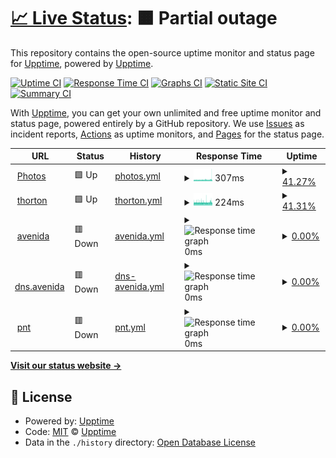# [📈 Live Status](https://demo.upptime.js.org): <!--live status--> **🟧 Partial outage**

This repository contains the open-source uptime monitor and status page for [Upptime](https://upptime.js.org), powered by [Upptime](https://github.com/upptime/upptime).

[![Uptime CI](https://github.com/truongsinh/upptime.truongsinh.pro/workflows/Uptime%20CI/badge.svg)](https://github.com/truongsinh/upptime.truongsinh.pro/actions?query=workflow%3A%22Uptime+CI%22)
[![Response Time CI](https://github.com/truongsinh/upptime.truongsinh.pro/workflows/Response%20Time%20CI/badge.svg)](https://github.com/truongsinh/upptime.truongsinh.pro/actions?query=workflow%3A%22Response+Time+CI%22)
[![Graphs CI](https://github.com/truongsinh/upptime.truongsinh.pro/workflows/Graphs%20CI/badge.svg)](https://github.com/truongsinh/upptime.truongsinh.pro/actions?query=workflow%3A%22Graphs+CI%22)
[![Static Site CI](https://github.com/truongsinh/upptime.truongsinh.pro/workflows/Static%20Site%20CI/badge.svg)](https://github.com/truongsinh/upptime.truongsinh.pro/actions?query=workflow%3A%22Static+Site+CI%22)
[![Summary CI](https://github.com/truongsinh/upptime.truongsinh.pro/workflows/Summary%20CI/badge.svg)](https://github.com/truongsinh/upptime.truongsinh.pro/actions?query=workflow%3A%22Summary+CI%22)

With [Upptime](https://upptime.js.org), you can get your own unlimited and free uptime monitor and status page, powered entirely by a GitHub repository. We use [Issues](https://github.com/upptime/upptime/issues) as incident reports, [Actions](https://github.com/truongsinh/upptime.truongsinh.pro/actions) as uptime monitors, and [Pages](https://demo.upptime.js.org) for the status page.

<!--start: status pages-->
<!-- This summary is generated by Upptime (https://github.com/upptime/upptime) -->
<!-- Do not edit this manually, your changes will be overwritten -->
<!-- prettier-ignore -->
| URL | Status | History | Response Time | Uptime |
| --- | ------ | ------- | ------------- | ------ |
| <img alt="" src="https://icons.duckduckgo.com/ip3/photos.truongsinh.pro.ico" height="13"> [Photos](https://photos.truongsinh.pro) | 🟩 Up | [photos.yml](https://github.com/truongsinh/upptime.truongsinh.pro/commits/HEAD/history/photos.yml) | <details><summary><img alt="Response time graph" src="./graphs/photos/response-time-week.png" height="20"> 307ms</summary><br><a href="https://upptime.truongsinh.pro/history/photos"><img alt="Response time 377" src="https://img.shields.io/endpoint?url=https%3A%2F%2Fraw.githubusercontent.com%2Ftruongsinh%2Fupptime.truongsinh.pro%2FHEAD%2Fapi%2Fphotos%2Fresponse-time.json"></a><br><a href="https://upptime.truongsinh.pro/history/photos"><img alt="24-hour response time 295" src="https://img.shields.io/endpoint?url=https%3A%2F%2Fraw.githubusercontent.com%2Ftruongsinh%2Fupptime.truongsinh.pro%2FHEAD%2Fapi%2Fphotos%2Fresponse-time-day.json"></a><br><a href="https://upptime.truongsinh.pro/history/photos"><img alt="7-day response time 307" src="https://img.shields.io/endpoint?url=https%3A%2F%2Fraw.githubusercontent.com%2Ftruongsinh%2Fupptime.truongsinh.pro%2FHEAD%2Fapi%2Fphotos%2Fresponse-time-week.json"></a><br><a href="https://upptime.truongsinh.pro/history/photos"><img alt="30-day response time 334" src="https://img.shields.io/endpoint?url=https%3A%2F%2Fraw.githubusercontent.com%2Ftruongsinh%2Fupptime.truongsinh.pro%2FHEAD%2Fapi%2Fphotos%2Fresponse-time-month.json"></a><br><a href="https://upptime.truongsinh.pro/history/photos"><img alt="1-year response time 377" src="https://img.shields.io/endpoint?url=https%3A%2F%2Fraw.githubusercontent.com%2Ftruongsinh%2Fupptime.truongsinh.pro%2FHEAD%2Fapi%2Fphotos%2Fresponse-time-year.json"></a></details> | <details><summary><a href="https://upptime.truongsinh.pro/history/photos">41.27%</a></summary><a href="https://upptime.truongsinh.pro/history/photos"><img alt="All-time uptime 82.43%" src="https://img.shields.io/endpoint?url=https%3A%2F%2Fraw.githubusercontent.com%2Ftruongsinh%2Fupptime.truongsinh.pro%2FHEAD%2Fapi%2Fphotos%2Fuptime.json"></a><br><a href="https://upptime.truongsinh.pro/history/photos"><img alt="24-hour uptime 45.69%" src="https://img.shields.io/endpoint?url=https%3A%2F%2Fraw.githubusercontent.com%2Ftruongsinh%2Fupptime.truongsinh.pro%2FHEAD%2Fapi%2Fphotos%2Fuptime-day.json"></a><br><a href="https://upptime.truongsinh.pro/history/photos"><img alt="7-day uptime 41.27%" src="https://img.shields.io/endpoint?url=https%3A%2F%2Fraw.githubusercontent.com%2Ftruongsinh%2Fupptime.truongsinh.pro%2FHEAD%2Fapi%2Fphotos%2Fuptime-week.json"></a><br><a href="https://upptime.truongsinh.pro/history/photos"><img alt="30-day uptime 27.47%" src="https://img.shields.io/endpoint?url=https%3A%2F%2Fraw.githubusercontent.com%2Ftruongsinh%2Fupptime.truongsinh.pro%2FHEAD%2Fapi%2Fphotos%2Fuptime-month.json"></a><br><a href="https://upptime.truongsinh.pro/history/photos"><img alt="1-year uptime 70.54%" src="https://img.shields.io/endpoint?url=https%3A%2F%2Fraw.githubusercontent.com%2Ftruongsinh%2Fupptime.truongsinh.pro%2FHEAD%2Fapi%2Fphotos%2Fuptime-year.json"></a></details>
| <img alt="" src="https://icons.duckduckgo.com/ip3/photos.thornton.truongsinh.pro.ico" height="13"> [thorton](https://photos.thornton.truongsinh.pro) | 🟩 Up | [thorton.yml](https://github.com/truongsinh/upptime.truongsinh.pro/commits/HEAD/history/thorton.yml) | <details><summary><img alt="Response time graph" src="./graphs/thorton/response-time-week.png" height="20"> 224ms</summary><br><a href="https://upptime.truongsinh.pro/history/thorton"><img alt="Response time 261" src="https://img.shields.io/endpoint?url=https%3A%2F%2Fraw.githubusercontent.com%2Ftruongsinh%2Fupptime.truongsinh.pro%2FHEAD%2Fapi%2Fthorton%2Fresponse-time.json"></a><br><a href="https://upptime.truongsinh.pro/history/thorton"><img alt="24-hour response time 209" src="https://img.shields.io/endpoint?url=https%3A%2F%2Fraw.githubusercontent.com%2Ftruongsinh%2Fupptime.truongsinh.pro%2FHEAD%2Fapi%2Fthorton%2Fresponse-time-day.json"></a><br><a href="https://upptime.truongsinh.pro/history/thorton"><img alt="7-day response time 224" src="https://img.shields.io/endpoint?url=https%3A%2F%2Fraw.githubusercontent.com%2Ftruongsinh%2Fupptime.truongsinh.pro%2FHEAD%2Fapi%2Fthorton%2Fresponse-time-week.json"></a><br><a href="https://upptime.truongsinh.pro/history/thorton"><img alt="30-day response time 243" src="https://img.shields.io/endpoint?url=https%3A%2F%2Fraw.githubusercontent.com%2Ftruongsinh%2Fupptime.truongsinh.pro%2FHEAD%2Fapi%2Fthorton%2Fresponse-time-month.json"></a><br><a href="https://upptime.truongsinh.pro/history/thorton"><img alt="1-year response time 261" src="https://img.shields.io/endpoint?url=https%3A%2F%2Fraw.githubusercontent.com%2Ftruongsinh%2Fupptime.truongsinh.pro%2FHEAD%2Fapi%2Fthorton%2Fresponse-time-year.json"></a></details> | <details><summary><a href="https://upptime.truongsinh.pro/history/thorton">41.31%</a></summary><a href="https://upptime.truongsinh.pro/history/thorton"><img alt="All-time uptime 82.49%" src="https://img.shields.io/endpoint?url=https%3A%2F%2Fraw.githubusercontent.com%2Ftruongsinh%2Fupptime.truongsinh.pro%2FHEAD%2Fapi%2Fthorton%2Fuptime.json"></a><br><a href="https://upptime.truongsinh.pro/history/thorton"><img alt="24-hour uptime 45.86%" src="https://img.shields.io/endpoint?url=https%3A%2F%2Fraw.githubusercontent.com%2Ftruongsinh%2Fupptime.truongsinh.pro%2FHEAD%2Fapi%2Fthorton%2Fuptime-day.json"></a><br><a href="https://upptime.truongsinh.pro/history/thorton"><img alt="7-day uptime 41.31%" src="https://img.shields.io/endpoint?url=https%3A%2F%2Fraw.githubusercontent.com%2Ftruongsinh%2Fupptime.truongsinh.pro%2FHEAD%2Fapi%2Fthorton%2Fuptime-week.json"></a><br><a href="https://upptime.truongsinh.pro/history/thorton"><img alt="30-day uptime 27.48%" src="https://img.shields.io/endpoint?url=https%3A%2F%2Fraw.githubusercontent.com%2Ftruongsinh%2Fupptime.truongsinh.pro%2FHEAD%2Fapi%2Fthorton%2Fuptime-month.json"></a><br><a href="https://upptime.truongsinh.pro/history/thorton"><img alt="1-year uptime 70.62%" src="https://img.shields.io/endpoint?url=https%3A%2F%2Fraw.githubusercontent.com%2Ftruongsinh%2Fupptime.truongsinh.pro%2FHEAD%2Fapi%2Fthorton%2Fuptime-year.json"></a></details>
| <img alt="" src="https://icons.duckduckgo.com/ip3/photos.avenida.truongsinh.pro.ico" height="13"> [avenida](https://photos.avenida.truongsinh.pro) | 🟥 Down | [avenida.yml](https://github.com/truongsinh/upptime.truongsinh.pro/commits/HEAD/history/avenida.yml) | <details><summary><img alt="Response time graph" src="./graphs/avenida/response-time-week.png" height="20"> 0ms</summary><br><a href="https://upptime.truongsinh.pro/history/avenida"><img alt="Response time 304" src="https://img.shields.io/endpoint?url=https%3A%2F%2Fraw.githubusercontent.com%2Ftruongsinh%2Fupptime.truongsinh.pro%2FHEAD%2Fapi%2Favenida%2Fresponse-time.json"></a><br><a href="https://upptime.truongsinh.pro/history/avenida"><img alt="24-hour response time 0" src="https://img.shields.io/endpoint?url=https%3A%2F%2Fraw.githubusercontent.com%2Ftruongsinh%2Fupptime.truongsinh.pro%2FHEAD%2Fapi%2Favenida%2Fresponse-time-day.json"></a><br><a href="https://upptime.truongsinh.pro/history/avenida"><img alt="7-day response time 0" src="https://img.shields.io/endpoint?url=https%3A%2F%2Fraw.githubusercontent.com%2Ftruongsinh%2Fupptime.truongsinh.pro%2FHEAD%2Fapi%2Favenida%2Fresponse-time-week.json"></a><br><a href="https://upptime.truongsinh.pro/history/avenida"><img alt="30-day response time 0" src="https://img.shields.io/endpoint?url=https%3A%2F%2Fraw.githubusercontent.com%2Ftruongsinh%2Fupptime.truongsinh.pro%2FHEAD%2Fapi%2Favenida%2Fresponse-time-month.json"></a><br><a href="https://upptime.truongsinh.pro/history/avenida"><img alt="1-year response time 305" src="https://img.shields.io/endpoint?url=https%3A%2F%2Fraw.githubusercontent.com%2Ftruongsinh%2Fupptime.truongsinh.pro%2FHEAD%2Fapi%2Favenida%2Fresponse-time-year.json"></a></details> | <details><summary><a href="https://upptime.truongsinh.pro/history/avenida">0.00%</a></summary><a href="https://upptime.truongsinh.pro/history/avenida"><img alt="All-time uptime 15.31%" src="https://img.shields.io/endpoint?url=https%3A%2F%2Fraw.githubusercontent.com%2Ftruongsinh%2Fupptime.truongsinh.pro%2FHEAD%2Fapi%2Favenida%2Fuptime.json"></a><br><a href="https://upptime.truongsinh.pro/history/avenida"><img alt="24-hour uptime 0.00%" src="https://img.shields.io/endpoint?url=https%3A%2F%2Fraw.githubusercontent.com%2Ftruongsinh%2Fupptime.truongsinh.pro%2FHEAD%2Fapi%2Favenida%2Fuptime-day.json"></a><br><a href="https://upptime.truongsinh.pro/history/avenida"><img alt="7-day uptime 0.00%" src="https://img.shields.io/endpoint?url=https%3A%2F%2Fraw.githubusercontent.com%2Ftruongsinh%2Fupptime.truongsinh.pro%2FHEAD%2Fapi%2Favenida%2Fuptime-week.json"></a><br><a href="https://upptime.truongsinh.pro/history/avenida"><img alt="30-day uptime 0.00%" src="https://img.shields.io/endpoint?url=https%3A%2F%2Fraw.githubusercontent.com%2Ftruongsinh%2Fupptime.truongsinh.pro%2FHEAD%2Fapi%2Favenida%2Fuptime-month.json"></a><br><a href="https://upptime.truongsinh.pro/history/avenida"><img alt="1-year uptime 2.28%" src="https://img.shields.io/endpoint?url=https%3A%2F%2Fraw.githubusercontent.com%2Ftruongsinh%2Fupptime.truongsinh.pro%2FHEAD%2Fapi%2Favenida%2Fuptime-year.json"></a></details>
| <img alt="" src="https://icons.duckduckgo.com/ip3/dns.avenida.truongsinh.pro.ico" height="13"> [dns.avenida](https://dns.avenida.truongsinh.pro/ready) | 🟥 Down | [dns-avenida.yml](https://github.com/truongsinh/upptime.truongsinh.pro/commits/HEAD/history/dns-avenida.yml) | <details><summary><img alt="Response time graph" src="./graphs/dns-avenida/response-time-week.png" height="20"> 0ms</summary><br><a href="https://upptime.truongsinh.pro/history/dns-avenida"><img alt="Response time 304" src="https://img.shields.io/endpoint?url=https%3A%2F%2Fraw.githubusercontent.com%2Ftruongsinh%2Fupptime.truongsinh.pro%2FHEAD%2Fapi%2Fdns-avenida%2Fresponse-time.json"></a><br><a href="https://upptime.truongsinh.pro/history/dns-avenida"><img alt="24-hour response time 0" src="https://img.shields.io/endpoint?url=https%3A%2F%2Fraw.githubusercontent.com%2Ftruongsinh%2Fupptime.truongsinh.pro%2FHEAD%2Fapi%2Fdns-avenida%2Fresponse-time-day.json"></a><br><a href="https://upptime.truongsinh.pro/history/dns-avenida"><img alt="7-day response time 0" src="https://img.shields.io/endpoint?url=https%3A%2F%2Fraw.githubusercontent.com%2Ftruongsinh%2Fupptime.truongsinh.pro%2FHEAD%2Fapi%2Fdns-avenida%2Fresponse-time-week.json"></a><br><a href="https://upptime.truongsinh.pro/history/dns-avenida"><img alt="30-day response time 0" src="https://img.shields.io/endpoint?url=https%3A%2F%2Fraw.githubusercontent.com%2Ftruongsinh%2Fupptime.truongsinh.pro%2FHEAD%2Fapi%2Fdns-avenida%2Fresponse-time-month.json"></a><br><a href="https://upptime.truongsinh.pro/history/dns-avenida"><img alt="1-year response time 304" src="https://img.shields.io/endpoint?url=https%3A%2F%2Fraw.githubusercontent.com%2Ftruongsinh%2Fupptime.truongsinh.pro%2FHEAD%2Fapi%2Fdns-avenida%2Fresponse-time-year.json"></a></details> | <details><summary><a href="https://upptime.truongsinh.pro/history/dns-avenida">0.00%</a></summary><a href="https://upptime.truongsinh.pro/history/dns-avenida"><img alt="All-time uptime 9.39%" src="https://img.shields.io/endpoint?url=https%3A%2F%2Fraw.githubusercontent.com%2Ftruongsinh%2Fupptime.truongsinh.pro%2FHEAD%2Fapi%2Fdns-avenida%2Fuptime.json"></a><br><a href="https://upptime.truongsinh.pro/history/dns-avenida"><img alt="24-hour uptime 0.00%" src="https://img.shields.io/endpoint?url=https%3A%2F%2Fraw.githubusercontent.com%2Ftruongsinh%2Fupptime.truongsinh.pro%2FHEAD%2Fapi%2Fdns-avenida%2Fuptime-day.json"></a><br><a href="https://upptime.truongsinh.pro/history/dns-avenida"><img alt="7-day uptime 0.00%" src="https://img.shields.io/endpoint?url=https%3A%2F%2Fraw.githubusercontent.com%2Ftruongsinh%2Fupptime.truongsinh.pro%2FHEAD%2Fapi%2Fdns-avenida%2Fuptime-week.json"></a><br><a href="https://upptime.truongsinh.pro/history/dns-avenida"><img alt="30-day uptime 0.00%" src="https://img.shields.io/endpoint?url=https%3A%2F%2Fraw.githubusercontent.com%2Ftruongsinh%2Fupptime.truongsinh.pro%2FHEAD%2Fapi%2Fdns-avenida%2Fuptime-month.json"></a><br><a href="https://upptime.truongsinh.pro/history/dns-avenida"><img alt="1-year uptime 1.26%" src="https://img.shields.io/endpoint?url=https%3A%2F%2Fraw.githubusercontent.com%2Ftruongsinh%2Fupptime.truongsinh.pro%2FHEAD%2Fapi%2Fdns-avenida%2Fuptime-year.json"></a></details>
| <img alt="" src="https://icons.duckduckgo.com/ip3/photos.pnt.truongsinh.pro.ico" height="13"> [pnt](https://photos.pnt.truongsinh.pro) | 🟥 Down | [pnt.yml](https://github.com/truongsinh/upptime.truongsinh.pro/commits/HEAD/history/pnt.yml) | <details><summary><img alt="Response time graph" src="./graphs/pnt/response-time-week.png" height="20"> 0ms</summary><br><a href="https://upptime.truongsinh.pro/history/pnt"><img alt="Response time 1504" src="https://img.shields.io/endpoint?url=https%3A%2F%2Fraw.githubusercontent.com%2Ftruongsinh%2Fupptime.truongsinh.pro%2FHEAD%2Fapi%2Fpnt%2Fresponse-time.json"></a><br><a href="https://upptime.truongsinh.pro/history/pnt"><img alt="24-hour response time 0" src="https://img.shields.io/endpoint?url=https%3A%2F%2Fraw.githubusercontent.com%2Ftruongsinh%2Fupptime.truongsinh.pro%2FHEAD%2Fapi%2Fpnt%2Fresponse-time-day.json"></a><br><a href="https://upptime.truongsinh.pro/history/pnt"><img alt="7-day response time 0" src="https://img.shields.io/endpoint?url=https%3A%2F%2Fraw.githubusercontent.com%2Ftruongsinh%2Fupptime.truongsinh.pro%2FHEAD%2Fapi%2Fpnt%2Fresponse-time-week.json"></a><br><a href="https://upptime.truongsinh.pro/history/pnt"><img alt="30-day response time 0" src="https://img.shields.io/endpoint?url=https%3A%2F%2Fraw.githubusercontent.com%2Ftruongsinh%2Fupptime.truongsinh.pro%2FHEAD%2Fapi%2Fpnt%2Fresponse-time-month.json"></a><br><a href="https://upptime.truongsinh.pro/history/pnt"><img alt="1-year response time 1527" src="https://img.shields.io/endpoint?url=https%3A%2F%2Fraw.githubusercontent.com%2Ftruongsinh%2Fupptime.truongsinh.pro%2FHEAD%2Fapi%2Fpnt%2Fresponse-time-year.json"></a></details> | <details><summary><a href="https://upptime.truongsinh.pro/history/pnt">0.00%</a></summary><a href="https://upptime.truongsinh.pro/history/pnt"><img alt="All-time uptime 9.64%" src="https://img.shields.io/endpoint?url=https%3A%2F%2Fraw.githubusercontent.com%2Ftruongsinh%2Fupptime.truongsinh.pro%2FHEAD%2Fapi%2Fpnt%2Fuptime.json"></a><br><a href="https://upptime.truongsinh.pro/history/pnt"><img alt="24-hour uptime 0.00%" src="https://img.shields.io/endpoint?url=https%3A%2F%2Fraw.githubusercontent.com%2Ftruongsinh%2Fupptime.truongsinh.pro%2FHEAD%2Fapi%2Fpnt%2Fuptime-day.json"></a><br><a href="https://upptime.truongsinh.pro/history/pnt"><img alt="7-day uptime 0.00%" src="https://img.shields.io/endpoint?url=https%3A%2F%2Fraw.githubusercontent.com%2Ftruongsinh%2Fupptime.truongsinh.pro%2FHEAD%2Fapi%2Fpnt%2Fuptime-week.json"></a><br><a href="https://upptime.truongsinh.pro/history/pnt"><img alt="30-day uptime 0.00%" src="https://img.shields.io/endpoint?url=https%3A%2F%2Fraw.githubusercontent.com%2Ftruongsinh%2Fupptime.truongsinh.pro%2FHEAD%2Fapi%2Fpnt%2Fuptime-month.json"></a><br><a href="https://upptime.truongsinh.pro/history/pnt"><img alt="1-year uptime 0.00%" src="https://img.shields.io/endpoint?url=https%3A%2F%2Fraw.githubusercontent.com%2Ftruongsinh%2Fupptime.truongsinh.pro%2FHEAD%2Fapi%2Fpnt%2Fuptime-year.json"></a></details>

<!--end: status pages-->

[**Visit our status website →**](https://demo.upptime.js.org)

## 📄 License

- Powered by: [Upptime](https://github.com/upptime/upptime)
- Code: [MIT](./LICENSE) © [Upptime](https://upptime.js.org)
- Data in the `./history` directory: [Open Database License](https://opendatacommons.org/licenses/odbl/1-0/)
